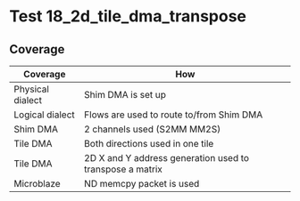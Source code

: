 # Test 18_2d_tile_dma_transpose

## Coverage

| Coverage | How |
| -------- | --- |
| Physical dialect | Shim DMA is set up |
| Logical dialect  | Flows are used to route to/from Shim DMA |
| Shim DMA | 2 channels used (S2MM MM2S) |
| Tile DMA | Both directions used in one tile | 
| Tile DMA | 2D X and Y address generation used to transpose a matrix | 
| Microblaze | ND memcpy packet is used |
